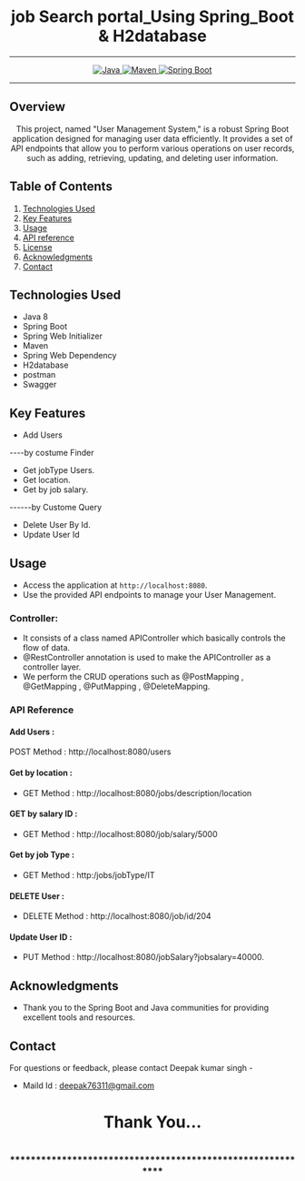 # <h1 align = "center"> job Search portal_Using Spring_Boot & H2database</h1>
___ 
<p align="center">
<a href="Java url">
    <img alt="Java" src="https://img.shields.io/badge/Java->=8-darkblue.svg" />
</a>
<a href="Maven url" >
    <img alt="Maven" src="https://img.shields.io/badge/maven-3.1.3-brightgreen.svg" />
</a>
<a href="Spring Boot url" >
    <img alt="Spring Boot" src="https://img.shields.io/badge/Spring Boot-3.0.6-brightgreen.svg" />
</a>
</p>

---

<p align="left">

<!-- Project Description -->
## Overview
<p align="center">This project, named "User Management System," is a robust Spring Boot application designed for managing user data efficiently. It provides a set of API endpoints that allow you to perform various operations on user records, such as adding, retrieving, updating, and deleting user information. 
</p>

<!-- Table of Contents -->
## Table of Contents
1. [Technologies Used](#technologies-used)
2. [Key Features](#key-features)
3. [Usage](#usage)
4. [API reference](#api-reference)
5. [License](#license)
6. [Acknowledgments](#acknowledgments)
7. [Contact](#contact)

<!-- Technologies Used -->
## Technologies Used
- Java 8
- Spring Boot
- Spring Web Initializer
- Maven
- Spring Web Dependency
- H2database
- postman
- Swagger




<!-- Key Features -->
## Key Features
- Add Users

----by costume Finder

- Get jobType Users.
- Get  location.
- Get by job salary.


------by Custome Query

- Delete User By Id.
- Update User Id

<!-- Usage -->
## Usage
- Access the application at `http://localhost:8080`.
- Use the provided API endpoints to manage your User Management.

### Controller:
- It consists of a class named APIController which basically controls the flow of data.
- @RestController annotation is used to make the APIController as a controller layer.
- We perform the CRUD operations such as @PostMapping , @GetMapping , @PutMapping , @DeleteMapping.

### API Reference

#### Add Users :
POST Method :  http://localhost:8080/users


#### Get by location :
 - GET Method : http://localhost:8080/jobs/description/location

 #### GET by salary ID :
 - GET Method :   http://localhost:8080/job/salary/5000

#### Get by job Type  :
 - GET Method :   http:/jobs/jobType/IT

 #### DELETE User :
 - DELETE Method :   http://localhost:8080/job/id/204

  #### Update User ID :
 - PUT Method :   http://localhost:8080/jobSalary?jobsalary=40000.




 <!-- Acknowledgments -->
## Acknowledgments
- Thank you to the Spring Boot and Java communities for providing excellent tools and resources.

<!-- Contact -->
## Contact
For questions or feedback, please contact
          Deepak kumar singh   -
- Maild Id : deepak76311@gmail.com                
<h1 align="center">Thank You...<h1>
<h3 align = "center"> ***********************************************************<h3>